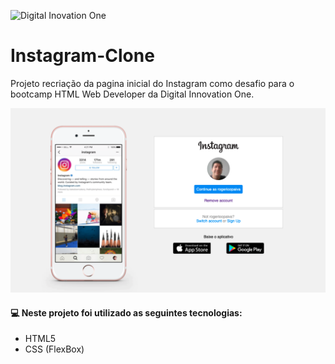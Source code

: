 ![Digital Inovation One](https://static.wixstatic.com/media/71d611_8fbd25f7fe8447e5b852016f16489bb5~mv2.png/v1/fit/w_381%2Ch_132%2Cal_c/file.png)
# **Instagram-Clone**
Projeto recriação da pagina inicial do Instagram como desafio para o bootcamp HTML Web Developer da Digital Innovation One.

![img](img-clone/image-instagram-clone.png)

####    :computer: Neste projeto foi utilizado as seguintes tecnologias: 

- HTML5
- CSS (FlexBox)